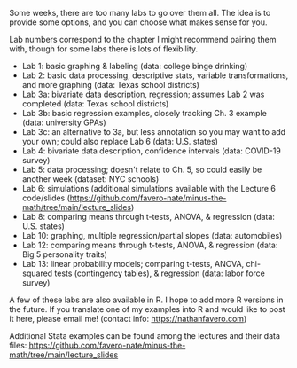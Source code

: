 Some weeks, there are too many labs to go over them all. The idea is to provide some options, and you can choose what makes sense for you.

Lab numbers correspond to the chapter I might recommend pairing them with, though for some labs there is lots of flexibility.

 - Lab 1: basic graphing & labeling (data: college binge drinking)
 - Lab 2: basic data processing, descriptive stats, variable transformations, and more graphing (data: Texas school districts)
 - Lab 3a: bivariate data description, regression; assumes Lab 2 was completed (data: Texas school districts)
 - Lab 3b: basic regression examples, closely tracking Ch. 3 example (data: university GPAs)
 - Lab 3c: an alternative to 3a, but less annotation so you may want to add your own; could also replace Lab 6 (data: U.S. states)
 - Lab 4: bivariate data description, confidence intervals (data: COVID-19 survey)
 - Lab 5: data processing; doesn't relate to Ch. 5, so could easily be another week (dataset: NYC schools)
 - Lab 6: simulations (additional simulations available with the Lecture 6 code/slides (https://github.com/favero-nate/minus-the-math/tree/main/lecture_slides)
 - Lab 8: comparing means through t-tests, ANOVA, & regression (data: U.S. states)
 - Lab 10: graphing, multiple regression/partial slopes (data: automobiles)
 - Lab 12: comparing means through t-tests, ANOVA, & regression (data: Big 5 personality traits)
 - Lab 13: linear probability models; comparing t-tests, ANOVA, chi-squared tests (contingency tables), & regression (data: labor force survey)

A few of these labs are also available in R. I hope to add more R versions in the future. If you translate one of my examples into R and would like to post it here, please email me! (contact info: https://nathanfavero.com)

Additional Stata examples can be found among the lectures and their data files: https://github.com/favero-nate/minus-the-math/tree/main/lecture_slides
